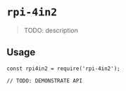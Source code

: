 # `rpi-4in2`

> TODO: description

## Usage

```
const rpi4in2 = require('rpi-4in2');

// TODO: DEMONSTRATE API
```
